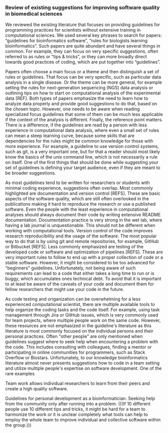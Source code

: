 ### Review of existing suggestions for improving software quality in biomedical sciences ###

We reviewed the existing literature that focuses on providing guidelines for programming practices for scientists without extensive training in computational sciences. We used several key phrases to search for papers: “guidelines for bioinformatics software”, “rules for biologists learning bioinformatics”. Such papers are quite abundant and have several things in common. For example, they can focus on very specific suggestions, often referred to as rules or “tips & tricks”, or they can more broadly direct towards good practices of coding, which are put together into “guidelines”.

Papers often choose a main focus or a theme and then distinguish a set of rules or guidelines. That focus can be very specific, such as particular data analysis in a single disease. Or the theme can be more general, for example setting the rules for next-generation sequencing (NGS) data analysis or outlining tips on how to start on computational analysis of the experimental data [REF]. Both types of papers emphasize the need to learn how to analyze data properly and provide good suggestions to do that, based on the chosen topic. However, one needs to be aware when reading specialized focus guidelines that some of them can be much less applicable if the context of the analysis is different. Finally, the reference point matters. There is a difference, if the guidelines are read by a person with less experience in computational data analysis, where even a small set of rules can mean a steep learning curve, because some skills that are dependencies for the rules might be common knowledge for those with more experience. For example, a guideline to use version control systems, such as git, is a very important one, but for that a reader should most likely know the basics of the unix command line, which is not necessarily a rule on itself. One of the first things that should be done while suggesting your set of guidelines is defining your target audience, even if they are meant to be broader suggestions.

As most guidelines tend to be written for researchers or students with minimal coding experience, suggestions often overlap. Most commonly highlighted are documentation and version control [REFS]. These are basic aspects of the software quality, which are still often overlooked in the publications making it hard to reproduce the research or use a published software. Even the people with the least experience in computational analyses should always document their code by writing extensive README documentation. Documentation practice is very strong in the wet lab, where having a lab journal is unquestionable. This should not be different when working with computational tools. Version control of the code improves research reproducibility and the usage of the software. The most popular way to do that is by using git and remote repositories, for example, GitHub or Bitbucket [REFS]. Less commonly emphasized are testing of the developed code or software and optimization of pipelines [REFS]. These are very important rules to follow to end up with a proper collection of code or a stable software. However, it might be considered to be too advanced for "beginners" guidelines. Unfortunately, not being aware of such requirements can lead to a code that either takes a long time to run or is buggy, which accumulates ones technical debt. To avoid that it is important to at least be aware of the caveats of your code and document them for fellow researchers that might use your code in the future.

As code testing and origanization can be overwhelming for a less experienced computational scientist, there are multiple available tools to help organize the coding tasks and the code itself. For example, using task management through Jira or GitHub issues, which is very commonly used for team projects, where multiple people work on the same code. However, these resources are not emphasized in the guideline's literature as this literature is most commonly focused on the individual persons and their personal practices. Often "other people" are only mentioned when guidelines suggest where to seek help when encountering a problem with the code. This includes consulting with colleagues, finding a mentor or participating in online communities for programmers, such as Stack Overflow or Biostars. Unfortunately, to our knowledge bioinformatics literature almost never presents suggestions how to code in a team setting and utilize multiple people's expertise on software development. One of the rare examples 


Team work allows individual researchers to learn from their peers and create a high quality software.







Guidelines for personal development as a bioinformatician.
Seeking help from the community only after running into a problem.
(((If 10 different people use 10 different tips and tricks, it might be hard for a team to harmonize the work or it is unclear completely what tools can help to employ the whole team to improve individual and collective software within the group.)))

